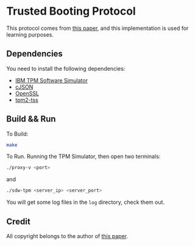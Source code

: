 # Trusted Booting Protocol

This protocol comes from [this paper](https://ieeexplore.ieee.org/document/9186690/), and this implementation is used for learning purposes.

## Dependencies

You need to install the following dependencies:

- [IBM TPM Software Simulator](https://sourceforge.net/projects/ibmswtpm2/files/ibmtpm974.tar.gz/download?use_mirror=iweb)
- [cJSON](https://github.com/DaveGamble/cJSON)
- [OpenSSL](https://www.openssl.org/)
- [tpm2-tss](https://github.com/tpm2-software/tpm2-tss)

## Build && Run

To Build:
```bash
make
```

To Run. Running the TPM Simulator, then open two terminals:

```bash
./proxy-v <port>
```

and

```bash
./sdw-tpm <server_ip> <server_port>
```

You will get some log files in the `log` directory, check them out.

## Credit

All copyright belongs to the author of [this paper](https://ieeexplore.ieee.org/document/9186690/).
